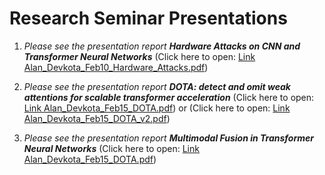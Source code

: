 # Research Seminar Presentations

1. _Please see the presentation report **Hardware Attacks on CNN and Transformer Neural Networks**_ (Click here to open: [Link Alan_Devkota_Feb10_Hardware_Attacks.pdf](./Alan_Devkota_Feb10_Hardware_Attacks.pdf))

2. _Please see the presentation report **DOTA: detect and omit weak attentions for scalable transformer acceleration**_ (Click here to open: [Link Alan_Devkota_Feb15_DOTA.pdf](./Alan_Devkota_Feb15_DOTA.pdf)) or (Click here to open: [Link Alan_Devkota_Feb15_DOTA_v2.pdf](./Alan_Devkota_Feb15_DOTA_v2.pdf))

3. _Please see the presentation report **Multimodal Fusion in Transformer Neural Networks**_ (Click here to open: [Link Alan_Devkota_Feb15_DOTA.pdf](./Alan_Devkota_Sept29_Multimodal_Fusion%20-%20Copy.pdf))